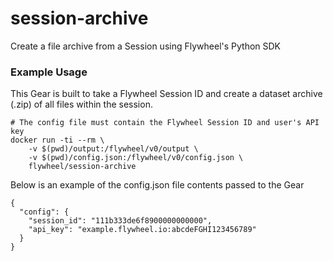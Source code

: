 # session-archive
Create a file archive from a Session using Flywheel's Python SDK

### Example Usage
This Gear is built to take a Flywheel Session ID and create a dataset archive (.zip) of all files within the session.

```
# The config file must contain the Flywheel Session ID and user's API key
docker run -ti --rm \
    -v $(pwd)/output:/flywheel/v0/output \
    -v $(pwd)/config.json:/flywheel/v0/config.json \
    flywheel/session-archive
```

Below is an example of the config.json file contents passed to the Gear
```
{
  "config": {
    "session_id": "111b333de6f8900000000000",
    "api_key": "example.flywheel.io:abcdeFGHI123456789"
  }
}
```
